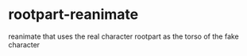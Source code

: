 # rootpart-reanimate
reanimate that uses the real character rootpart as the torso of the fake character

